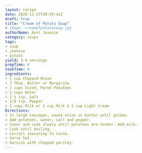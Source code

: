 ```yaml
--- 
layout: recipe 
date: 2020-11-27T20:29:41Z 
draft: true 
title: "Cream of Potato Soup" 
# image: creamofpotatosoup.jpg 
authorName: Aunt Jeannie 
category: soups 
tags: 
- soup 
- jeannie 
- potato 
yield: 3-4 servings 
prepTime: # 
cookTime: # 
ingredients: 
- ½ cup Chopped Onion 
- 3 Tbsp. Butter or Margarine 
- 2 cups Diced, Pared Potatoes 
- ¾ cups Water 
- 1 ½ tsp. Salt 
- 1/8 tsp. Pepper 
- 2 cups Milk or 1 cup Milk & 1 cup Light Cream 
Directions: 
- In large saucepan, saute onion in butter until golden. 
- Add potatoes, water, salt and pepper. 
- Cover and cook slowly until potatoes are tender. Add milk. 
- Cook until boiling. 
- Correct seasoning to taste. 
- Serve hot. 
- Garnish with chopped parsley. 
---
```


